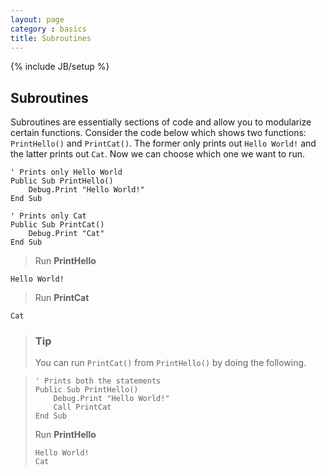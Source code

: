 ```yaml
---
layout: page
category : basics
title: Subroutines
---
```

{% include JB/setup %}

## Subroutines

Subroutines are essentially sections of code and allow you to modularize certain functions. Consider the code below which shows two functions: `PrintHello()` and `PrintCat()`. The former only prints out `Hello World!` and the latter prints out `Cat`. Now we can choose which one we want to run.

```vb.net
' Prints only Hello World
Public Sub PrintHello()
    Debug.Print "Hello World!"
End Sub

' Prints only Cat
Public Sub PrintCat()
    Debug.Print "Cat"
End Sub
```

> Run **PrintHello**

```
Hello World!
```

> Run **PrintCat**

```
Cat
```

> ### Tip
> You can run `PrintCat()` from `PrintHello()` by doing the following.

> ```vb.net
> ' Prints both the statements
> Public Sub PrintHello()
>     Debug.Print "Hello World!"
>     Call PrintCat
> End Sub
>  ```
> Run **PrintHello**
>
> ```
> Hello World!
> Cat
> ```
